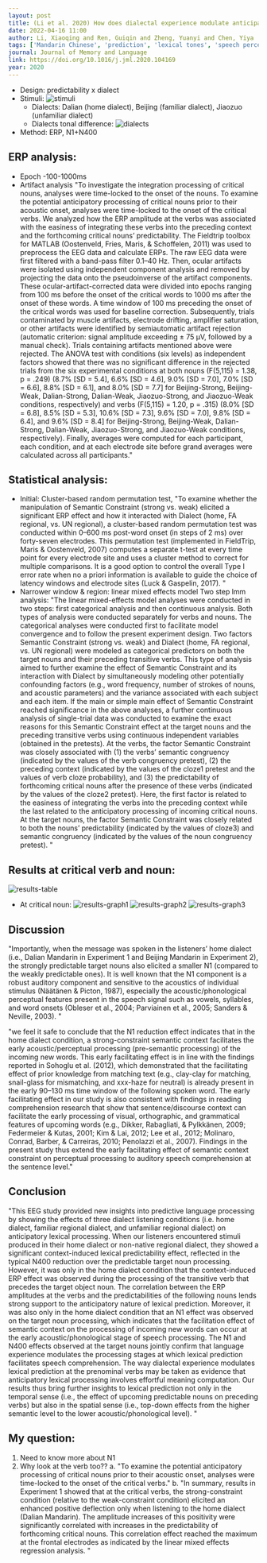 ```yaml
---
layout: post
title: (Li et al. 2020) How does dialectal experience modulate anticipatory speech processing?
date: 2022-04-16 11:00
author: Li, Xiaoqing and Ren, Guiqin and Zheng, Yuanyi and Chen, Yiya
tags: ['Mandarin Chinese', 'prediction', 'lexical tones', 'speech perception', 'tone perception', 'EEG', 'ERP', 'N1', 'N400']
journal: Journal of Memory and Language
link: https://doi.org/10.1016/j.jml.2020.104169
year: 2020
---
```


- Design: predictability x dialect
- Stimuli:
    ![stimuli](/img/articles-phd/li-2020-1.png)
    - Dialects: Dalian (home dialect), Beijing (familiar dialect), Jiaozuo (unfamiliar dialect)
    - Dialects tonal difference:
        ![dialects](/img/articles-phd/li-2020-2.png)
- Method: ERP, N1+N400

## ERP analysis:

- Epoch -100-1000ms
- Artifact analysis
    "To investigate the integration processing of critical nouns, analyses were time-locked to the onset of the nouns. To examine the potential anticipatory processing of critical nouns prior to their acoustic onset, analyses were time-locked to the onset of the critical verbs. We analyzed how the ERP amplitude at the verbs was associated with the easiness of integrating these verbs into the preceding context and the forthcoming critical nouns’ predictability. The Fieldtrip toolbox for MATLAB (Oostenveld, Fries, Maris, & Schoffelen, 2011) was used to preprocess the EEG data and calculate ERPs. The raw EEG data were first filtered with a band-pass filter 0.1–40 Hz. Then, ocular artifacts were isolated using independent component analysis and removed by projecting the data onto the pseudoinverse of the artifact components. These ocular-artifact-corrected data were divided into epochs ranging from 100 ms before the onset of the critical words to 1000 ms after the onset of these words. A time window of 100 ms preceding the onset of the critical words was used for baseline correction. Subsequently, trials contaminated by muscle artifacts, electrode drifting, amplifier saturation, or other artifacts were identified by semiautomatic artifact rejection (automatic criterion: signal amplitude exceeding ± 75 μV, followed by a manual check). Trials containing artifacts mentioned above were rejected. The ANOVA test with conditions (six levels) as independent factors showed that there was no significant difference in the rejected trials from the six experimental conditions at both nouns (F(5,115) = 1.38, p = .249) (8.7% [SD = 5.4], 6.6% [SD = 4.6], 9.0% [SD = 7.0], 7.0% [SD = 6.6], 8.8% [SD = 6.1], and 8.0% [SD = 7.7] for Beijing-Strong, Beijing-Weak, Dalian-Strong, Dalian-Weak, Jiaozuo-Strong, and Jiaozuo-Weak conditions, respectively) and verbs (F(5,115) = 1.20, p = .315) (8.0% [SD = 6.8], 8.5% [SD = 5.3], 10.6% [SD = 7.3], 9.6% [SD = 7.0], 9.8% [SD = 6.4], and 9.6% [SD = 8.4] for Beijing-Strong, Beijing-Weak, Dalian-Strong, Dalian-Weak, Jiaozuo-Strong, and Jiaozuo-Weak conditions, respectively). Finally, averages were computed for each participant, each condition, and at each electrode site before grand averages were calculated across all participants."
	
## Statistical analysis:

- Initial: Cluster-based random permutation test, "To examine whether the manipulation of Semantic Constraint (strong vs. weak) elicited a significant ERP effect and how it interacted with Dialect (home, FA regional, vs. UN regional), a cluster-based random permutation test was conducted within 0–600 ms post-word onset (in steps of 2 ms) over forty-seven electrodes. This permutation test (implemented in FieldTrip, Maris & Oostenveld, 2007) computes a separate t-test at every time point for every electrode site and uses a cluster method to correct for multiple comparisons. It is a good option to control the overall Type I error rate when no a priori information is available to guide the choice of latency windows and electrode sites (Luck & Gaspelin, 2017). "
- Narrower window & region: linear mixed effects model
    Two step lmm analysis: "The linear mixed-effects model analyses were conducted in two steps: first categorical analysis and then continuous analysis. Both types of analysis were conducted separately for verbs and nouns. The categorical analyses were conducted first to facilitate model convergence and to follow the present experiment design. Two factors Semantic Constraint (strong vs. weak) and Dialect (home, FA regional, vs. UN regional) were modeled as categorical predictors on both the target nouns and their preceding transitive verbs. This type of analysis aimed to further examine the effect of Semantic Constraint and its interaction with Dialect by simultaneously modeling other potentially confounding factors (e.g., word frequency, number of strokes of nouns, and acoustic parameters) and the variance associated with each subject and each item. If the main or simple main effect of Semantic Constraint reached significance in the above analyses, a further continuous analysis of single-trial data was conducted to examine the exact reasons for this Semantic Constraint effect at the target nouns and the preceding transitive verbs using continuous independent variables (obtained in the pretests). At the verbs, the factor Semantic Constraint was closely associated with (1) the verbs’ semantic congruency (indicated by the values of the verb congruency pretest), (2) the preceding context (indicated by the values of the cloze1 pretest and the values of verb cloze probability), and (3) the predictability of forthcoming critical nouns after the presence of these verbs (indicated by the values of the cloze2 pretest). Here, the first factor is related to the easiness of integrating the verbs into the preceding context while the last related to the anticipatory processing of incoming critical nouns. At the target nouns, the factor Semantic Constraint was closely related to both the nouns’ predictability (indicated by the values of cloze3) and semantic congruency (indicated by the values of the noun congruency pretest). "

## Results at critical verb and noun:

![results-table](/img/articles-phd/li-2020-3.png)

- At critical noun:
    ![results-graph1](/img/articles-phd/li-2020-4.png)
    ![results-graph2](/img/articles-phd/li-2020-5.png)
    ![results-graph3](/img/articles-phd/li-2020-6.png)

## Discussion

"Importantly, when the message was spoken in the listeners’ home dialect (i.e., Dalian Mandarin in Experiment 1 and Beijing Mandarin in Experiment 2), the strongly predictable target nouns also elicited a smaller N1 (compared to the weakly predictable ones). It is well known that the N1 component is a robust auditory component and sensitive to the acoustics of individual stimulus (Näätänen & Picton, 1987), especially the acoustic/phonological perceptual features present in the speech signal such as vowels, syllables, and word onsets (Obleser et al., 2004; Parviainen et al., 2005; Sanders & Neville, 2003). "

"we feel it safe to conclude that the N1 reduction effect indicates that in the home dialect condition, a strong-constraint semantic context facilitates the early acoustic/perceptual processing (pre-semantic processing) of the incoming new words. This early facilitating effect is in line with the findings reported in Sohoglu et al. (2012), which demonstrated that the facilitating effect of prior knowledge from matching text (e.g., clay-clay for matching, snail-glass for mismatching, and xxx-haze for neutral) is already present in the early 90–130 ms time window of the following spoken word. The early facilitating effect in our study is also consistent with findings in reading comprehension research that show that sentence/discourse context can facilitate the early processing of visual, orthographic, and grammatical features of upcoming words (e.g., Dikker, Rabagliati, & Pylkkänen, 2009; Federmeier & Kutas, 2001; Kim & Lai, 2012; Lee et al., 2012; Molinaro, Conrad, Barber, & Carreiras, 2010; Penolazzi et al., 2007). Findings in the present study thus extend the early facilitating effect of semantic context constraint on perceptual processing to auditory speech comprehension at the sentence level."

## Conclusion

"This EEG study provided new insights into predictive language processing by showing the effects of three dialect listening conditions (i.e. home dialect, familiar regional dialect, and unfamiliar regional dialect) on anticipatory lexical processing. When our listeners encountered stimuli produced in their home dialect or non-native regional dialect, they showed a significant context-induced lexical predictability effect, reflected in the typical N400 reduction over the predictable target noun processing. However, it was only in the home dialect condition that the context-induced ERP effect was observed during the processing of the transitive verb that precedes the target object noun. The correlation between the ERP amplitudes at the verbs and the predictabilities of the following nouns lends strong support to the anticipatory nature of lexical prediction. Moreover, it was also only in the home dialect condition that an N1 effect was observed on the target noun processing, which indicates that the facilitation effect of semantic context on the processing of incoming new words can occur at the early acoustic/phonological stage of speech processing. The N1 and N400 effects observed at the target nouns jointly confirm that language experience modulates the processing stages at which lexical prediction facilitates speech comprehension. The way dialectal experience modulates lexical prediction at the prenominal verbs may be taken as evidence that anticipatory lexical processing involves effortful meaning computation. Our results thus bring further insights to lexical prediction not only in the temporal sense (i.e., the effect of upcoming predictable nouns on preceding verbs) but also in the spatial sense (i.e., top-down effects from the higher semantic level to the lower acoustic/phonological level). "

## My question:
1. Need to know more about N1
2. Why look at the verb too??
    a. "To examine the potential anticipatory processing of critical nouns prior to their acoustic onset, analyses were time-locked to the onset of the critical verbs."
    b. "In summary, results in Experiment 1 showed that at the critical verbs, the strong-constraint condition (relative to the weak-constraint condition) elicited an enhanced positive deflection only when listening to the home dialect (Dalian Mandarin). The amplitude increases of this positivity were significantly correlated with increases in the predictability of forthcoming critical nouns. This correlation effect reached the maximum at the frontal electrodes as indicated by the linear mixed effects regression analysis. "